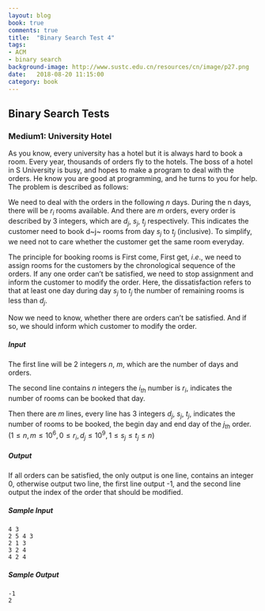```yaml
---
layout: blog
book: true
comments: true
title:  "Binary Search Test 4"
tags:
- ACM
- binary search
background-image: http://www.sustc.edu.cn/resources/cn/image/p27.png
date:   2018-08-20 11:15:00
category: book
---
```


## Binary Search Tests

### Medium1: University Hotel

As you know, every university has a hotel but it is always hard to book a room. Every year, thousands of orders fly to the hotels. The boss of a hotel in S University is busy, and hopes to make a program to deal with the orders. He know you are good at programming, and he turns to you for help. The problem is described as follows:

We need to deal with the orders in the following $n$ days. During the n days, there will be $r_i$ rooms available. And there are $m$ orders, every order is described by 3 integers, which are $d_j$, $s_j$, $t_j$ respectively. This indicates the customer need to book d~j~ rooms from day $s_j$ to $t_j$ (inclusive). To simplify,  we need not to care whether the customer get the same room everyday.

The principle for booking rooms is First come, First get, $i.e.$, we need to assign rooms for the customers by the chronological sequence of the orders. If any one order can’t be satisfied, we need to stop assignment and inform the customer to modify the order. Here, the dissatisfaction refers to that at least one day during day $s_j$ to $t_j$ the number of remaining rooms is less than $d_j$.

Now we need to know, whether there are orders can’t be satisfied. And if so, we should inform which customer to modify the order.

##### Input

The first line will be 2 integers $n$, $m$, which are the number of days and orders.

The second line contains $n$ integers the $i_{th}$ number is $r_i$, indicates the number of rooms can be booked that day. 

Then there are $m$ lines, every line has 3 integers $d_j$, $s_j$, $t_j$, indicates the number of rooms  to be booked, the begin day and end day of the $j_{th}$ order. $(1≤n,m≤10^6,0≤r_i,d_j≤10^9,1≤s_j≤t_j≤n)$

##### Output

If all orders can be satisfied, the only output is one line, contains an integer 0, otherwise output two line, the first line output -1, and the second line output the index of the order that should be modified.

##### Sample Input

```
4 3 
2 5 4 3 
2 1 3 
3 2 4 
4 2 4 
```

##### Sample Output

```
-1
2
```

